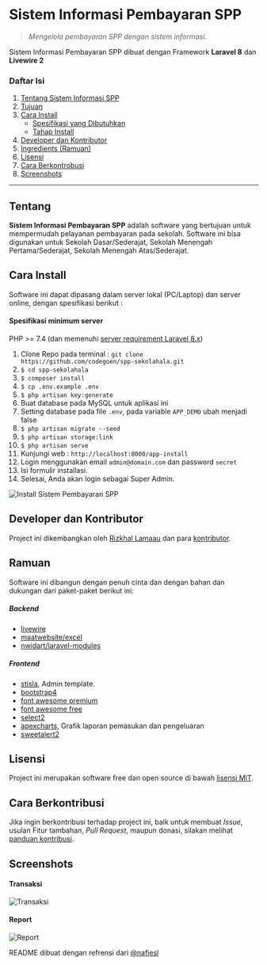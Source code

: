 

# Sistem Informasi Pembayaran SPP
> *Mengelola pembayaran SPP dengan sistem informasi.*

Sistem Informasi Pembayaran SPP dibuat dengan Framework **Laravel 8** dan **Livewire 2**

### Daftar Isi
1. [Tentang Sistem Informasi SPP](#tentang)
2. [Tujuan](#tujuan)
3. [Cara Install](#cara-install)
    - [Spesifikasi yang Dibutuhkan](#spesifikasi-minimum-server)
    - [Tahap Install](#tahap-install)
4. [Developer dan Kontributor](#developer-dan-kontributor)
5. [Ingredients (Ramuan)](#ramuan)
6. [Lisensi](#license)
7. [Cara Berkontrobusi](#cara-berkontribusi)
8. [Screenshots](#screenshots)

***

## Tentang

**Sistem Informasi Pembayaran SPP** adalah software yang bertujuan untuk mempermudah pelayanan pembayaran pada sekolah. Software ini bisa digunakan untuk Sekolah Dasar/Sederajat, Sekolah Menengah Pertama/Sederajat, Sekolah Menengah Atas/Sederajat.

## Cara Install
Software ini dapat dipasang dalam server lokal (PC/Laptop) dan server online, dengan spesifikasi berikut :

#### Spesifikasi minimum server
PHP >= 7.4 (dan memenuhi [server requirement Laravel 8.x](https://laravel.com/docs/8.x/deployment#server-requirements))

1. Clone Repo pada terminal : `git clone https://github.com/codegoen/spp-sekolahala.git`
2. `$ cd spp-sekolahala`
3. `$ composer install`
4. `$ cp .env.example .env`
5. `$ php artisan key:generate`
6. Buat database pada MySQL untuk aplikasi ini
7. Setting database pada file `.env`, pada variable `APP_DEMO` ubah menjadi false
8. `$ php artisan migrate --seed`
9. `$ php artisan storage:link`
10. `$ php artisan serve`
11. Kunjungi web : `http://localhost:8000/app-install`
12. Login menggunakan email `admin@domain.com` dan password `secret`
12. Isi formulir installasi.
13. Selesai, Anda akan login sebagai Super Admin.

![Install Sistem Pembayaran SPP](docs/images/setup.png)

## Developer dan Kontributor

Project ini dikembangkan oleh [Rizkhal Lamaau](https://github.com/rizkhal) dan para [kontributor](https://github.com/codegoen/spp-sekolahal/graphs/contributors).

## Ramuan

Software ini dibangun dengan penuh cinta dan dengan bahan dan dukungan dari paket-paket berikut ini:

##### Backend
* [livewire](https://laravel-livewire.com/)
* [maatwebsite/excel](https://laravel-excel.com/)
* [nwidart/laravel-modules](https://nwidart.com/laravel-modules/v6/introduction)

##### Frontend

* [stisla](https://getstisla.com/), Admin template.
* [bootstrap4](https://getbootstrap.com/)
* [font awesome premium](https://kit-pro.fontawesome.com/releases/v5.12.1/css/pro.min.css)
* [font awesome free](https://www.npmjs.com/package/@fortawesome/fontawesome-free)
* [select2](https://github.com/select2/select2)
* [apexcharts](https://apexcharts.com/), Grafik laporan pemasukan dan pengeluaran
* [sweetalert2](https://sweetalert2.github.io/)

## Lisensi

Project ini merupakan software free dan open source di bawah [lisensi MIT](LICENSE).

## Cara Berkontribusi

Jika ingin berkontribusi terhadap project ini, baik untuk membuat *Issue*, usulan Fitur tambahan, *Pull Request*, maupun donasi, silakan melihat [panduan kontribusi](CONTRIBUTING.md).

## Screenshots

#### Transaksi
![Transaksi](docs/images/transaction.png)

#### Report
![Report](docs/images/report.png)

README dibuat dengan refrensi dari [@nafiesl](https://github.com/nafiesl)
